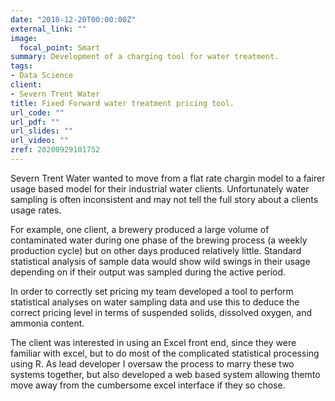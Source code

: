 ```yaml
---
date: "2018-12-20T00:00:00Z"
external_link: ""
image:
  focal_point: Smart
summary: Development of a charging tool for water treatment.
tags:
- Data Science
client:
- Severn Trent Water
title: Fixed Forward water treatment pricing tool.
url_code: ""
url_pdf: ""
url_slides: ""
url_video: ""
zref: 20200929101752
---
```


Severn Trent Water wanted to move from a flat rate chargin model to a fairer usage based model for their industrial water clients. Unfortunately water sampling is often inconsistent and may not tell the full story about a clients usage rates. 

For example, one client, a brewery produced a large volume of contaminated water during one phase of the brewing process (a weekly production cycle) but on other days produced relatively little. Standard statistical analysis of sample data would show wild swings in their usage depending on if their output was sampled during the active period.

In order to correctly set pricing my team developed a tool to perform statistical analyses on water sampling data and use this to deduce the correct pricing level in terms of suspended solids, dissolved oxygen, and ammonia content. 

The client was interested in using an Excel front end, since they were familiar with excel, but to do most of the complicated statistical processing using R. As lead developer I oversaw the process to marry these two systems together, but also developed a web based system allowing themto move away from the cumbersome excel interface if they so chose.